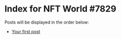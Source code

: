 # Index for NFT World #7829
Posts will be displayed in the order below:

- [Your first post](./001-first.md)

